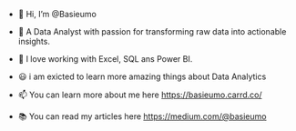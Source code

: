 - 👋 Hi, I’m @Basieumo
  
- 👀 A Data Analyst with passion for transforming raw data
into actionable insights. 
  
- 💞️ I love working with Excel, SQL ans Power BI.
- 😃 i am exicted to learn more amazing things about Data Analytics 
- 📫 You can learn more about me here https://basieumo.carrd.co/
- 📚 You can read my articles here https://medium.com/@basieumo
  

 
<!---
Basieumo/Basieumo is a ✨ special ✨ repository because its `README.md` (this file) appears on your GitHub profile.
You can click the Preview link to take a look at your changes.
--->
